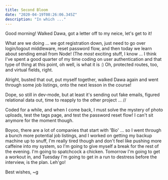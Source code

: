 ```yaml
---
title: Second Bloom
date: "2020-04-19T08:26:06.345Z"
description: "In which ..."
---
```


Good morning! Walked Dawa, got a letter off to my neice, let's get to it!

What are we doing ... we got registration down, just need to go over login/logout middleware, reset password flow, and then today we learn about sending email from Node! (The _most_ exciting stuff, I know ... I think I've spent a good quarter of my time coding on user authentication and that type of thing at this point, oh well, is what it is :) Oh, protected routes, too, and virtual fields, right.

Alright, busted that out, put myself together, walked Dawa again and went through some job listings, onto the next lesson in the course!

Dope, so still in dev-mode, but at least it's sending out fake emails, figured relational data out, time to reapply to the other project ... //

Coded for a while, and when I come back, I must solve the mystery of photo uploads, test the tags page, and test the password reset flow! I can't sit anymore for the moment though.

Boyoo, there are a lot of companies that start with 'Bio' ... so I went through a bunch more potential job listings, and I worked on getting my backup machine up to snuff, I'm really tired though and don't feel like pushing more caffeine into my system, so I'm going to give myself a break for the rest of the evening. I'm going to spatchcock a chicken. Tomorrow I'm going to get a workout in, and Tuesday I'm going to get in a run to destress before the interview, is the plan. Leh'go!

Best wishes,
~g
